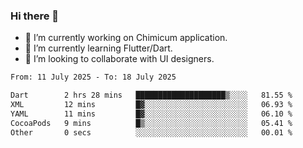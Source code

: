 ### Hi there 👋

<!--
**devcat37/devcat37** is a ✨ _special_ ✨ repository because its `README.md` (this file) appears on your GitHub profile.-->


- 🔭 I’m currently working on Chimicum application.
- 🌱 I’m currently learning Flutter/Dart.
- 👯 I’m looking to collaborate with UI designers.
<!-- - 🤔 I’m looking for help with ... -->

<!--START_SECTION:waka-->

```txt
From: 11 July 2025 - To: 18 July 2025

Dart        2 hrs 28 mins   ████████████████████▒░░░░   81.55 %
XML         12 mins         █▓░░░░░░░░░░░░░░░░░░░░░░░   06.93 %
YAML        11 mins         █▓░░░░░░░░░░░░░░░░░░░░░░░   06.10 %
CocoaPods   9 mins          █▒░░░░░░░░░░░░░░░░░░░░░░░   05.41 %
Other       0 secs          ░░░░░░░░░░░░░░░░░░░░░░░░░   00.01 %
```

<!--END_SECTION:waka-->
